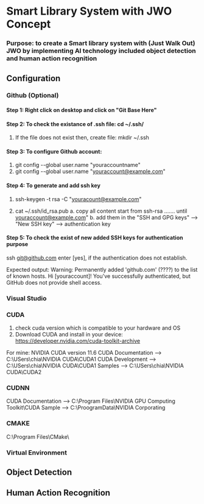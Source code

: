# Smart Library System with JWO Concept 
### Purpose: to create a Smart library system with (Just Walk Out) JWO  by implementing AI technology included object detection and human action recognition 

## Configuration 
### Github (Optional)
#### Step 1: Right click on desktop and click on "Git Base Here"

#### Step 2: To check the existance of .ssh file: cd ~/.ssh/
1. If the file does not exist then, create file: mkdir ~/.ssh

#### Step 3: To configure Github account: 
1. git config --global user.name "youraccountname"
2. git config --global user.name "youraccount@example.com"

#### Step 4: To generate and add ssh key
1. ssh-keygen -t rsa -C "youracount@example.com"

3. cat ~/.ssh/id_rsa.pub 
a. copy all content start from ssh-rsa ....... until youraccount@example.com"
b. add them in the "SSH and GPG keys" --> "New SSH key" -->  authentication key

#### Step 5: To check the exist of new added SSH keys for authentication purpose
ssh git@github.com
enter [yes], if the authentication does not establish. 

Expected output:
Warning: Permanently added 'github.com' (????) to the list of known hosts.
Hi [youraccount]! You've successfully authenticated, but GitHub does not provide shell access.

### Visual Studio


### CUDA  
1. check cuda version which is compatible to your hardware and OS
2. Download CUDA and install in your device: https://developer.nvidia.com/cuda-toolkit-archive

For mine: NVIDIA CUDA version 11.6
CUDA Documentation --> C:\USers\chia\NVIDIA CUDA\CUDA1
CUDA Development -->  C:\USers\chia\NVIDIA CUDA\CUDA1
Samples -->  C:\USers\chia\NVIDIA CUDA\CUDA2

### CUDNN 
CUDA Documentation --> C:\Program Files\NVIDIA GPU Computing Toolkit\CUDA
Sample --> C:\ProogramData\NVIDIA Corporating

### CMAKE
C:\Program Files\CMake\

### Virtual Environment 


## Object Detection 

## Human Action Recognition 

